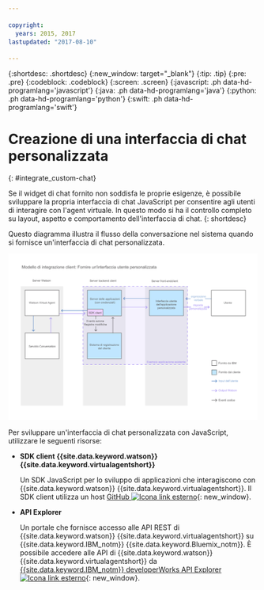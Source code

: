 ```yaml
---

copyright:
  years: 2015, 2017
lastupdated: "2017-08-10"

---
```


{:shortdesc: .shortdesc}
{:new_window: target="_blank"}
{:tip: .tip}
{:pre: .pre}
{:codeblock: .codeblock}
{:screen: .screen}
{:javascript: .ph data-hd-programlang='javascript'}
{:java: .ph data-hd-programlang='java'}
{:python: .ph data-hd-programlang='python'}
{:swift: .ph data-hd-programlang='swift'}

# Creazione di una interfaccia di chat personalizzata 
{: #integrate_custom-chat}

Se il widget di chat fornito non soddisfa le proprie esigenze, è possibile sviluppare la
propria interfaccia di chat JavaScript per consentire agli utenti di interagire con l'agent virtuale. In
questo modo si ha il controllo completo su layout, aspetto e comportamento dell'interfaccia di chat.
{: shortdesc}

Questo diagramma illustra il flusso della conversazione nel sistema quando si fornisce
un'interfaccia di chat personalizzata.

![Mostra il widget di chat IBM per un'interfaccia utente personalizzata.](images/custom_ui_new.png)

Per sviluppare un'interfaccia di chat personalizzata con JavaScript, utilizzare le seguenti
risorse:

- **SDK client {{site.data.keyword.watson}} {{site.data.keyword.virtualagentshort}}**

    Un SDK JavaScript per lo sviluppo di applicazioni che interagiscono con
{{site.data.keyword.watson}} {{site.data.keyword.virtualagentshort}}. Il SDK client
utilizza un host [GitHub
![Icona link esterno](../../icons/launch-glyph.svg "Icona link esterno")](https://github.com/watson-virtual-agents/client-sdk "Icona link esterno"){: new_window}.

- **API Explorer**

    Un portale che fornisce accesso alle API REST di {{site.data.keyword.watson}}
{{site.data.keyword.virtualagentshort}} su {{site.data.keyword.IBM_notm}} {{site.data.keyword.Bluemix_notm}}. È
possibile accedere alle API di {{site.data.keyword.watson}}
{{site.data.keyword.virtualagentshort}} da [{{site.data.keyword.IBM_notm}} developerWorks API Explorer ![Icona link esterno](../../icons/launch-glyph.svg "Icona link esterno")](https://developer.ibm.com/api/view/id-339:title-Watson_Virtual_Agent "Icona link esterno"){: new_window}.
